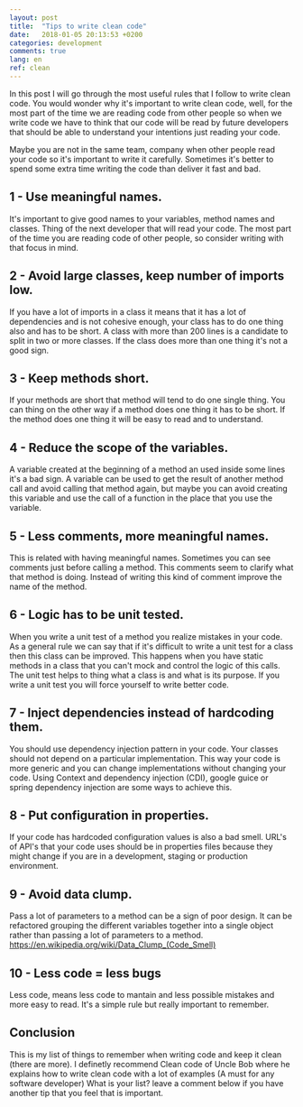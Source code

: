 ```yaml
---
layout: post
title:  "Tips to write clean code"
date:   2018-01-05 20:13:53 +0200
categories: development
comments: true
lang: en
ref: clean
---
```


In this post I will go through the most useful rules that I follow to write clean code. You would wonder why it's important to write clean code, well, for the most part of the time we are reading code from other people so when we write code we have to think that our code will be read by future developers that should be able to understand your intentions just reading your code.

Maybe you are not in the same team, company when other people read your code so it's important to write it carefully. Sometimes it's better to spend some extra time writing the code than deliver it fast and bad. 

1 - Use meaningful names.
---------------------------------
It's important to give good names to your variables, method names and classes. Thing of the next developer that will read your code. The most part of the time you are reading code of other people, so consider writing with that focus in mind.

2 - Avoid large classes, keep number of imports low.
---------------------------------
If you have a lot of imports in a class it means that it has a lot of dependencies and is not cohesive enough, your class has to do one thing also and has to be short.
A class with more than 200 lines is a candidate to split in two or more classes. If the class does more than one thing it's not a good sign.

3 - Keep methods short.
---------------------------------
If your methods are short that method will tend to do one single thing. You can thing on the other way if a method does one thing it has to be short. If the method does one thing it will be easy to read and to understand.

4 - Reduce the scope of the variables.
---------------------------------
A variable created at the beginning of a method an used inside some lines it's a bad sign. A variable can be used to get the result of another method call and avoid calling that method again, but maybe you can avoid creating this variable and use the call of a function in the place that you use the variable.

5 - Less comments, more meaningful names.
---------------------------------
This is related with having meaningful names. Sometimes you can see comments just before calling a method. This comments seem to clarify what that method is doing. Instead of writing this kind of comment improve the name of the method.

6 - Logic has to be unit tested.
---------------------------------
When you write a unit test of a method you realize mistakes in your code. As a general rule we can say that if it's difficult to write a unit test for a class then this class can be improved. This happens when you have static methods in a class
that you can't mock and control the logic of this calls. The unit test helps to thing what a class is and what is its purpose. If you write a unit test you will force yourself to write better code. 

7 - Inject dependencies instead of hardcoding them.
---------------------------------
You should use dependency injection pattern in your code. Your classes should not depend on a particular implementation. This way your code is more generic and you can change implementations without changing your code.
Using Context and dependency injection (CDI), google guice or spring dependency injection are some ways to achieve this.

8 - Put configuration in properties.
---------------------------------
If your code has hardcoded configuration values is also a bad smell. URL's of API's that your code uses should be in properties files because they might change if you are in a development, staging or production environment.

9 - Avoid data clump.
---------------------------------
Pass a lot of parameters to a method can be a sign of poor design. It can be refactored grouping the different variables together into a single object rather than passing a lot of parameters to a method.
https://en.wikipedia.org/wiki/Data_Clump_(Code_Smell)

10 - Less code = less bugs
---------------------------------
Less code, means less code to mantain and less possible mistakes and more easy to read. It's a simple rule but really important to remember.

Conclusion
--------------------
This is my list of things to remember when writing code and keep it clean (there are more). I definetly recommend Clean code of Uncle Bob where he explains how to write clean code with a lot of examples (A must for any software developer) 
What is your list? leave a comment below if you have another tip that you feel that is important.







